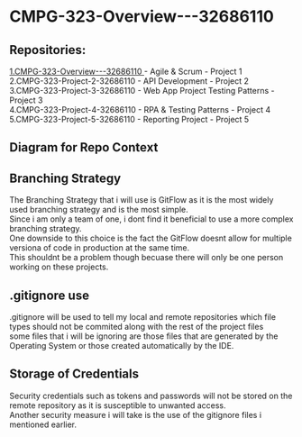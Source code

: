 # CMPG-323-Overview---32686110

## Repositories:

<a href ="https://github.com/Shmielen/CMPG-323-Overview---32686110.git"> 1.CMPG-323-Overview---32686110 </a> - Agile & Scrum - Project 1 <br>
2.CMPG-323-Project-2-32686110 - API Development - Project 2 <br>
3.CMPG-323-Project-3-32686110 - Web App Project Testing Patterns - Project 3 <br>
4.CMPG-323-Project-4-32686110 - RPA & Testing Patterns - Project 4 <br>
5.CMPG-323-Project-5-32686110 - Reporting Project - Project 5 <br>

## Diagram for Repo Context

## Branching Strategy
The Branching Strategy that i will use is GitFlow as it is the most widely used branching strategy and is the most simple. <br>
Since i am only a team of one, i dont find it beneficial to use a more complex branching strategy. <br>
One downside to this choice is the fact the GitFlow doesnt allow for multiple versiona of code in production at the same time. <br>
This shouldnt be a problem though becuase there will only be one person working on these projects.

## .gitignore use
.gitignore will be used to tell my local and remote repositories which file types should not be commited along with the rest of the project files <br>
some files that i will be ignoring are those files that are generated by the Operating System or those created automatically by the IDE. <br>

## Storage of Credentials
Security credentials such as tokens and passwords will not be stored on the remote repository as it is susceptible to unwanted access.<br>
Another security measure i will take is the use of the gitignore files i mentioned earlier.
